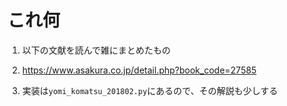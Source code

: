 # これ何

1. 以下の文献を読んで雑にまとめたもの
  1. https://www.asakura.co.jp/detail.php?book_code=27585

2. 実装は`yomi_komatsu_201802.py`にあるので、その解説も少しする
